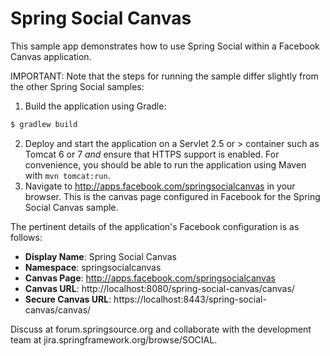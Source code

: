 Spring Social Canvas
====================
This sample app demonstrates how to use Spring Social within a Facebook Canvas application.

IMPORTANT: Note that the steps for running the sample differ slightly from the other Spring Social samples:

 1. Build the application using Gradle:

```sh
$ gradlew build
```

 2. Deploy and start the application on a Servlet 2.5 or > container such as Tomcat 6 or 7 *and* ensure that HTTPS support is enabled. For convenience, you should be able to run the application using Maven with `mvn tomcat:run`.
 3. Navigate to http://apps.facebook.com/springsocialcanvas in your browser. This is the canvas page configured in Facebook for the Spring Social Canvas sample.

The pertinent details of the application's Facebook configuration is as follows:
 - __Display Name__: Spring Social Canvas
 - __Namespace__: springsocialcanvas
 - __Canvas Page__: http://apps.facebook.com/springsocialcanvas
 - __Canvas URL__: http://localhost:8080/spring-social-canvas/canvas/
 - __Secure Canvas URL__: https://localhost:8443/spring-social-canvas/canvas/

Discuss at forum.springsource.org and collaborate with the development team at jira.springframework.org/browse/SOCIAL.

